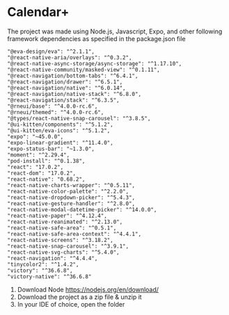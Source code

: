 # Calendar+

The project was made using Node.js, Javascript, Expo, and other following framework dependencies as specified in the package.json file

    "@eva-design/eva": "^2.1.1",
    "@react-native-aria/overlays": "^0.3.2",
    "@react-native-async-storage/async-storage": "^1.17.10",
    "@react-native-community/masked-view": "^0.1.11",
    "@react-navigation/bottom-tabs": "^6.4.1",
    "@react-navigation/drawer": "^6.5.1",
    "@react-navigation/native": "^6.0.14",
    "@react-navigation/native-stack": "^6.8.0",
    "@react-navigation/stack": "^6.3.5",
    "@rneui/base": "^4.0.0-rc.6",
    "@rneui/themed": "^4.0.0-rc.6",
    "@types/react-native-snap-carousel": "^3.8.5",
    "@ui-kitten/components": "^5.1.2",
    "@ui-kitten/eva-icons": "^5.1.2",
    "expo": "~45.0.0",
    "expo-linear-gradient": "^11.4.0",
    "expo-status-bar": "~1.3.0",
    "moment": "^2.29.4",
    "pod-install": "^0.1.38",
    "react": "17.0.2",
    "react-dom": "17.0.2",
    "react-native": "0.68.2",
    "react-native-charts-wrapper": "^0.5.11",
    "react-native-color-palette": "^2.2.0",
    "react-native-dropdown-picker": "^5.4.3",
    "react-native-gesture-handler": "^2.8.0",
    "react-native-modal-datetime-picker": "^14.0.0",
    "react-native-paper": "^4.12.4",
    "react-native-reanimated": "^2.13.0",
    "react-native-safe-area": "^0.5.1",
    "react-native-safe-area-context": "^4.4.1",
    "react-native-screens": "^3.18.2",
    "react-native-snap-carousel": "^3.9.1",
    "react-native-svg-charts": "^5.4.0",
    "react-navigation": "^4.4.4",
    "tinycolor2": "^1.4.2",
    "victory": "^36.6.8",
    "victory-native": "^36.6.8"
    
1. Download Node https://nodejs.org/en/download/
2. Download the project as a zip file & unzip it
3. In your IDE of choice, open the folder
